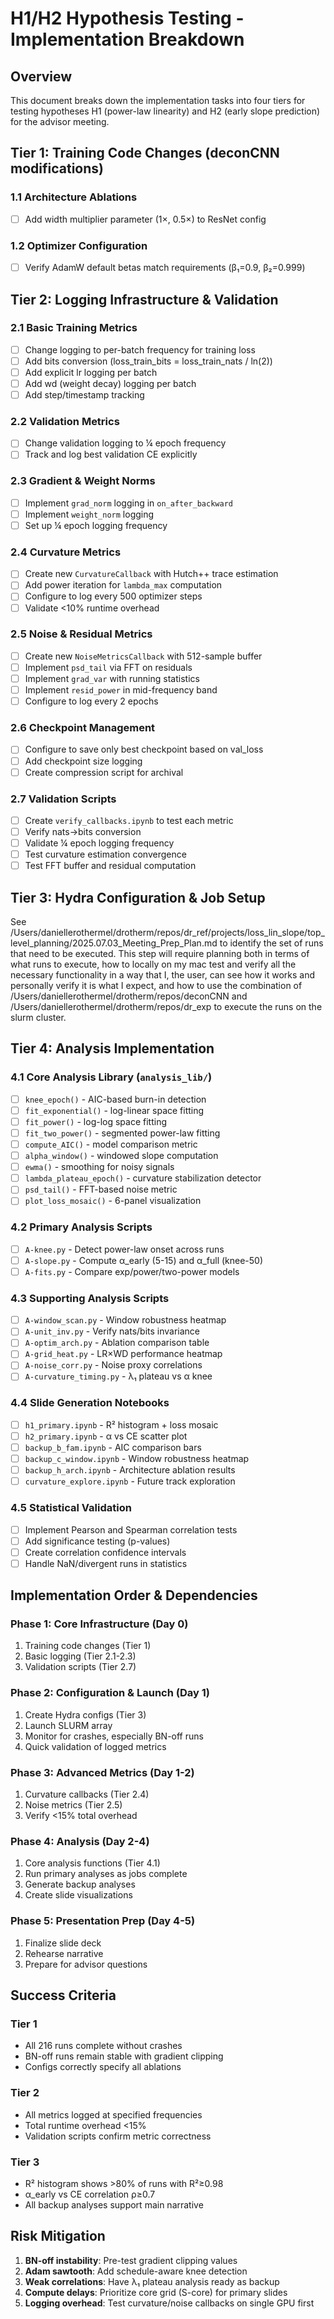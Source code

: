 # H1/H2 Hypothesis Testing - Implementation Breakdown

## Overview
This document breaks down the implementation tasks into four tiers for testing hypotheses H1 (power-law linearity) and H2 (early slope prediction) for the advisor meeting.

## Tier 1: Training Code Changes (deconCNN modifications)

### 1.1 Architecture Ablations
- [ ] Add width multiplier parameter (1×, 0.5×) to ResNet config

### 1.2 Optimizer Configuration
- [ ] Verify AdamW default betas match requirements (β₁=0.9, β₂=0.999)

## Tier 2: Logging Infrastructure & Validation

### 2.1 Basic Training Metrics
- [ ] Change logging to per-batch frequency for training loss
- [ ] Add bits conversion (loss_train_bits = loss_train_nats / ln(2))
- [ ] Add explicit lr logging per batch
- [ ] Add wd (weight decay) logging per batch
- [ ] Add step/timestamp tracking

### 2.2 Validation Metrics
- [ ] Change validation logging to ¼ epoch frequency
- [ ] Track and log best validation CE explicitly

### 2.3 Gradient & Weight Norms
- [ ] Implement `grad_norm` logging in `on_after_backward`
- [ ] Implement `weight_norm` logging
- [ ] Set up ¼ epoch logging frequency

### 2.4 Curvature Metrics
- [ ] Create new `CurvatureCallback` with Hutch++ trace estimation
- [ ] Add power iteration for `lambda_max` computation
- [ ] Configure to log every 500 optimizer steps
- [ ] Validate <10% runtime overhead

### 2.5 Noise & Residual Metrics
- [ ] Create new `NoiseMetricsCallback` with 512-sample buffer
- [ ] Implement `psd_tail` via FFT on residuals
- [ ] Implement `grad_var` with running statistics
- [ ] Implement `resid_power` in mid-frequency band
- [ ] Configure to log every 2 epochs

### 2.6 Checkpoint Management
- [ ] Configure to save only best checkpoint based on val_loss
- [ ] Add checkpoint size logging
- [ ] Create compression script for archival

### 2.7 Validation Scripts
- [ ] Create `verify_callbacks.ipynb` to test each metric
- [ ] Verify nats→bits conversion
- [ ] Validate ¼ epoch logging frequency
- [ ] Test curvature estimation convergence
- [ ] Test FFT buffer and residual computation

## Tier 3: Hydra Configuration & Job Setup

See /Users/daniellerothermel/drotherm/repos/dr_ref/projects/loss_lin_slope/top_level_planning/2025.07.03_Meeting_Prep_Plan.md to identify the set of runs that need to be executed.  This step will require planning both in terms of what runs to execute, how to locally on my mac test and verify all the necessary functionality in a way that I, the user, can see how it works and personally verify it is what I expect, and how to use the combination of /Users/daniellerothermel/drotherm/repos/deconCNN and /Users/daniellerothermel/drotherm/repos/dr_exp to execute the runs on the slurm cluster.

## Tier 4: Analysis Implementation

### 4.1 Core Analysis Library (`analysis_lib/`)
- [ ] `knee_epoch()` - AIC-based burn-in detection
- [ ] `fit_exponential()` - log-linear space fitting
- [ ] `fit_power()` - log-log space fitting
- [ ] `fit_two_power()` - segmented power-law fitting
- [ ] `compute_AIC()` - model comparison metric
- [ ] `alpha_window()` - windowed slope computation
- [ ] `ewma()` - smoothing for noisy signals
- [ ] `lambda_plateau_epoch()` - curvature stabilization detector
- [ ] `psd_tail()` - FFT-based noise metric
- [ ] `plot_loss_mosaic()` - 6-panel visualization

### 4.2 Primary Analysis Scripts
- [ ] `A-knee.py` - Detect power-law onset across runs
- [ ] `A-slope.py` - Compute α_early (5-15) and α_full (knee-50)
- [ ] `A-fits.py` - Compare exp/power/two-power models

### 4.3 Supporting Analysis Scripts
- [ ] `A-window_scan.py` - Window robustness heatmap
- [ ] `A-unit_inv.py` - Verify nats/bits invariance
- [ ] `A-optim_arch.py` - Ablation comparison table
- [ ] `A-grid_heat.py` - LR×WD performance heatmap
- [ ] `A-noise_corr.py` - Noise proxy correlations
- [ ] `A-curvature_timing.py` - λ₁ plateau vs α knee

### 4.4 Slide Generation Notebooks
- [ ] `h1_primary.ipynb` - R² histogram + loss mosaic
- [ ] `h2_primary.ipynb` - α vs CE scatter plot
- [ ] `backup_b_fam.ipynb` - AIC comparison bars
- [ ] `backup_c_window.ipynb` - Window robustness heatmap
- [ ] `backup_h_arch.ipynb` - Architecture ablation results
- [ ] `curvature_explore.ipynb` - Future track exploration

### 4.5 Statistical Validation
- [ ] Implement Pearson and Spearman correlation tests
- [ ] Add significance testing (p-values)
- [ ] Create correlation confidence intervals
- [ ] Handle NaN/divergent runs in statistics

## Implementation Order & Dependencies

### Phase 1: Core Infrastructure (Day 0)
1. Training code changes (Tier 1)
2. Basic logging (Tier 2.1-2.3)
3. Validation scripts (Tier 2.7)

### Phase 2: Configuration & Launch (Day 1)
1. Create Hydra configs (Tier 3)
2. Launch SLURM array
3. Monitor for crashes, especially BN-off runs
4. Quick validation of logged metrics

### Phase 3: Advanced Metrics (Day 1-2)
1. Curvature callbacks (Tier 2.4)
2. Noise metrics (Tier 2.5)
3. Verify <15% total overhead

### Phase 4: Analysis (Day 2-4)
1. Core analysis functions (Tier 4.1)
2. Run primary analyses as jobs complete
3. Generate backup analyses
4. Create slide visualizations

### Phase 5: Presentation Prep (Day 4-5)
1. Finalize slide deck
2. Rehearse narrative
3. Prepare for advisor questions

## Success Criteria

### Tier 1
- All 216 runs complete without crashes
- BN-off runs remain stable with gradient clipping
- Configs correctly specify all ablations

### Tier 2  
- All metrics logged at specified frequencies
- Total runtime overhead <15%
- Validation scripts confirm metric correctness

### Tier 3
- R² histogram shows >80% of runs with R²≥0.98
- α_early vs CE correlation ρ≥0.7
- All backup analyses support main narrative

## Risk Mitigation

1. **BN-off instability**: Pre-test gradient clipping values
2. **Adam sawtooth**: Add schedule-aware knee detection
3. **Weak correlations**: Have λ₁ plateau analysis ready as backup
4. **Compute delays**: Prioritize core grid (S-core) for primary slides
5. **Logging overhead**: Test curvature/noise callbacks on single GPU first
